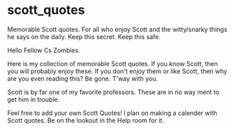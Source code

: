 # scott_quotes
Memorable Scott quotes. For all who enjoy Scott and the witty/snarky things he says on the daily. Keep this secret. Keep this safe.

Hello Fellow Cs Zombies. 

Here is my collection of memorable Scott quotes. If you know Scott, then you will probably enjoy these. If you don't enjoy them or like Scott, then why are you even reading this? Be gone. T'way with you. 

Scott is by far one of my favorite professors. These are in no way ment to get him in trouble. 

Feel free to add your own Scott Quotes! 
I plan on making a calender with Scott quotes. Be on the lookout in the Help room for it.

